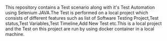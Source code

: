This repository contains a Test scenario along with it's Test Automation using Selenium JAVA.The Test is performed on a local project which consists of different features such as list of Software Testing Project,Test status,Test Variables,Test Timeline,Add New Test etc.This is a local project and the Test on this project are run by using docker container in a local machine.
